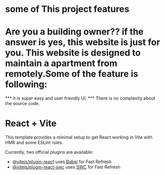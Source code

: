 # some of This project features

# Are you a building owner?? if the answer is yes, this website is just for you. This website is designed to maintain a apartment from remotely.Some of the feature is following:
*** It is super easy and user friendly UI.
*** There is no complexity about the source code.


# React + Vite

This template provides a minimal setup to get React working in Vite with HMR and some ESLint rules.

Currently, two official plugins are available:

- [@vitejs/plugin-react](https://github.com/vitejs/vite-plugin-react/blob/main/packages/plugin-react/README.md) uses [Babel](https://babeljs.io/) for Fast Refresh
- [@vitejs/plugin-react-swc](https://github.com/vitejs/vite-plugin-react-swc) uses [SWC](https://swc.rs/) for Fast Refresh
